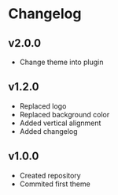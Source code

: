 # Changelog

## v2.0.0
  - Change theme into plugin

## v1.2.0
- Replaced logo
- Replaced background color
- Added vertical alignment
- Added changelog

## v1.0.0
- Created repository
- Commited first theme
